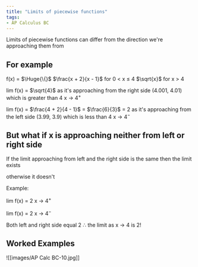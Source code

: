```yaml
---
title: "Limits of piecewise functions"
tags:
- AP Calculus BC
---
```


Limits of piecewise functions can differ from the direction we're approaching them from

## For example

f(x) = $\Huge{\{}$ $\frac{x + 2}{x - 1}$ for 0 < x $\leq$ 4
			$\sqrt{x}$  for x > 4

lim f(x) = $\sqrt{4}$ as it's approaching from the right side (4.001, 4.01) which is greater than 4
x -> 4$^+$ 

lim f(x) = $\frac{4 + 2}{4 - 1}$ = $\frac{6}{3}$ = 2 as it's approaching from the left side (3.99, 3.9) which is less than 4
x -> 4$^-$ 

## But what if x is approaching neither from left or right side

If the limit approaching from left and the right side is the same then the limit exists

otherwise it doesn't

Example:

lim f(x) = 2
x -> 4$^+$ 

lim f(x) = 2
x -> 4$^-$ 

Both left and right side equal 2 $\therefore$ the limit as x -> 4 is 2!

## Worked Examples

![[images/AP Calc BC-10.jpg]]
